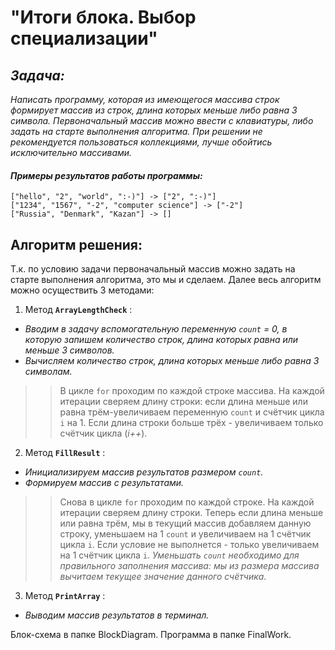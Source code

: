 # **"Итоги блока. Выбор специализации"**

## *Задача:*
*Написать программу, которая из имеющегося массива строк формирует массив из строк, длина которых меньше либо равна 3 символа. 
Первоначальный массив можно ввести с клавиатуры, либо задать на старте выполнения алгоритма. 
При решении не рекомендуется пользоваться коллекциями, лучше обойтись исключительно массивами.*
#### *Примеры результатов работы программы:*
```
["hello", "2", "world", ":-)"] -> ["2", ":-)"]
["1234", "1567", "-2", "computer science"] -> ["-2"]
["Russia", "Denmark", "Kazan"] -> []
```


## **Алгоритм решения:**
Т.к. по условию задачи первоначальный массив можно задать на старте выполнения алгоритма, это мы и сделаем.
Далее весь алгоритм можно осуществить 3 методами:

1. Метод **`ArrayLengthCheck`** :
* *Вводим в задачу вспомогательную переменную `count` = 0, в которую запишем количество строк, длина которых равна или меньше 3 символов.*
* *Вычисляем количество строк, длина которых меньше либо равна 3 символам.*

>> В цикле `for` проходим по каждой строке массива. На каждой итерации сверяем длину строки: если длина меньше или равна трём-увеличиваем переменную `count` и счётчик цикла `i` на 1. Если длина строки больше трёх - увеличиваем только счётчик цикла (*i++*).

2. Метод **`FillResult`** :
* *Инициализируем массив результатов размером `count`.*
* *Формируем массив с результатами.*

>> Снова в цикле `for` проходим по каждой строке. На каждой итерации сверяем длину строки. 
Теперь если длина меньше или равна трём, мы в текущий массив добавляем данную строку, уменьшаем на 1 `count` и увеличиваем на 1 счётчик цикла `i`.
Если условие не выполнется - только увеличиваем на 1 счётчик цикла `i`.
*Уменьшать `count` необходимо для правильного заполнения массива: мы из размера массива вычитаем текущее значение данного счётчика.*

3. Метод **`PrintArray`** :
* *Выводим массив результатов в терминал.*


Блок-схема в папке BlockDiagram.
Программа в папке FinalWork.

  
